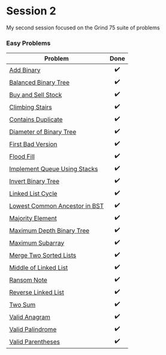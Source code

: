 # Session 2

My second session focused on the Grind 75 suite of problems

### Easy Problems
| Problem | Done  |
| ------- | :---: |
| [Add Binary](https://leetcode.com/problems/add-binary) | :heavy_check_mark: |
| [Balanced Binary Tree](https://leetcode.com/problems/balanced-binary-tree/) | :heavy_check_mark: |
| [Buy and Sell Stock](https://leetcode.com/problems/best-time-to-buy-and-sell-stock)  | :heavy_check_mark: |
| [Climbing Stairs](https://leetcode.com/problems/climbing-stairs/)  | :heavy_check_mark: |
| [Contains Duplicate](https://leetcode.com/problems/contains-duplicate)  | :heavy_check_mark: |
| [Diameter of Binary Tree](https://leetcode.com/problems/diameter-of-binary-tree)  | :heavy_check_mark: |
| [First Bad Version](https://leetcode.com/problems/first-bad-version/)  | :heavy_check_mark: |
| [Flood Fill](https://leetcode.com/problems/flood-fill)  | :heavy_check_mark:
| [Implement Queue Using Stacks](https://leetcode.com/problems/implement-queue-using-stacks)  | :heavy_check_mark:
| [Invert Binary Tree](https://leetcode.com/problems/invert-binary-tree)  | :heavy_check_mark:
| [Linked List Cycle](https://leetcode.com/problems/linked-list-cycle)  | :heavy_check_mark:
| [Lowest Common Ancestor in BST](https://leetcode.com/problems/lowest-common-ancestor-of-a-binary-search-tree)  | :heavy_check_mark:
| [Majority Element](https://leetcode.com/problems/majority-element/)  | :heavy_check_mark:
| [Maximum Depth Binary Tree](https://leetcode.com/problems/maximum-depth-of-binary-tree)  | :heavy_check_mark:
| [Maximum Subarray](https://leetcode.com/problems/maximum-subarray)  | :heavy_check_mark:
| [Merge Two Sorted Lists](https://leetcode.com/problems/merge-two-sorted-lists)  | :heavy_check_mark:
| [Middle of Linked List](https://leetcode.com/problems/middle-of-the-linked-list)  | :heavy_check_mark:
| [Ransom Note](https://leetcode.com/problems/ransom-note/)  | :heavy_check_mark:
| [Reverse Linked List](https://leetcode.com/problems/reverse-linked-list/)  | :heavy_check_mark:
| [Two Sum](https://leetcode.com/problems/two-sum)  | :heavy_check_mark:
| [Valid Anagram](https://leetcode.com/problems/valid-anagram)  | :heavy_check_mark:
| [Valid Palindrome](https://leetcode.com/problems/valid-palindrome)  | :heavy_check_mark:
| [Valid Parentheses](https://leetcode.com/problems/valid-parentheses)  | :heavy_check_mark:
